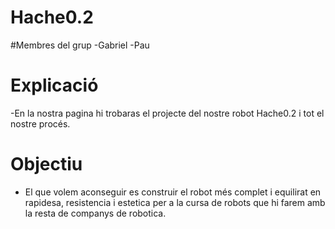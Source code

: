 # Hache0.2

#Membres del grup
-Gabriel
-Pau

# Explicació
-En la nostra pagina hi trobaras el projecte del nostre robot Hache0.2 i tot el nostre procés.
# Objectiu
- El que volem aconseguir es construir el robot més complet i equilirat en rapidesa, resistencia i estetica per a la cursa de robots que hi farem amb la resta de companys de robotica.
